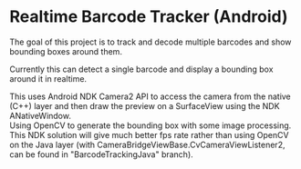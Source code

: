 # Realtime Barcode Tracker (Android)
The goal of this project is to track and decode multiple barcodes and show bounding boxes around them.

Currently this can detect a single barcode and display a bounding box around it in realtime.  

This uses Android NDK Camera2 API to access the camera from the native (C++) layer and then draw the preview on a SurfaceView using the NDK ANativeWindow.  
Using OpenCV to generate the bounding box with some image processing.  
This NDK solution will give much better fps rate rather than using OpenCV on the Java layer (with CameraBridgeViewBase.CvCameraViewListener2, can be found in "BarcodeTrackingJava" branch).
